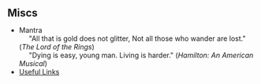 <h1 id="miscs"></h1>

<h2 style="margin: 0px 0px 10px;">Miscs</h2>

- Mantra  
     "All that is gold does not glitter,
      Not all those who wander are lost." (_The Lord of the Rings_)  
     "Dying is easy, young man. Living is harder." (_Hamilton: An American Musical_)
- [Useful Links](./useful-links.html)


<style>
      ul.no-bullets {
        list-style-type: none;
        margin: 0;
        padding: 0;
      }
</style>